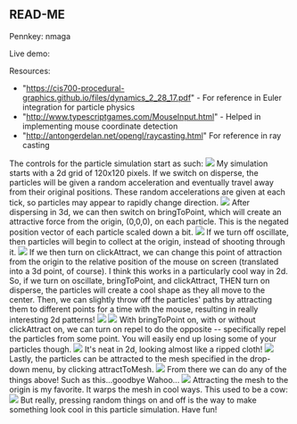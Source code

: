 

## READ-ME
Pennkey: nmaga

Live demo:

Resources:
* "https://cis700-procedural-graphics.github.io/files/dynamics_2_28_17.pdf" - For reference in Euler integration for particle physics
* "http://www.typescriptgames.com/MouseInput.html" - Helped in implementing mouse coordinate detection
* "http://antongerdelan.net/opengl/raycasting.html" For reference in ray casting

The controls for the particle simulation start as such:
![](controls.PNG)
My simulation starts with a 2d grid of 120x120 pixels.  If we switch on disperse, the particles will be given a random acceleration and eventually travel away from their original positions.  These random accelerations are given at each tick, so particles may appear to rapidly change direction.
![](disperse1.PNG)
After dispersing in 3d, we can then switch on bringToPoint, which will create an attractive force from the origin, (0,0,0), on each particle.  This is the negated position vector of each particle scaled down a bit.
![](center1.PNG)
If we turn off oscillate, then particles will begin to collect at the origin, instead of shooting through it.
![](oscillate1.PNG)
If we then turn on clickAttract, we can change this point of attraction from the origin to the relative position of the mouse on screen (translated into a 3d point, of course).
I think this works in a particularly cool way in 2d.  So, if we turn on oscillate, bringToPoint, and clickAttract, THEN turn on disperse, the particles will create a cool shape as they all move to the center.  Then, we can slightly throw off the particles' paths by attracting them to different points for a time with the mouse, resulting in really interesting 2d patterns!
![](2dshape1.PNG)
![](2dshape2.PNG)
With bringToPoint on, with or without clickAttract on, we can turn on repel to do the opposite -- specifically repel the particles from some point.  You will easily end up losing some of your particles though.
![](repel1.PNG)
It's neat in 2d, looking almost like a ripped cloth!
![](repel2.PNG)
Lastly, the particles can be attracted to the mesh specified in the drop-down menu, by clicking attractToMesh.
![](mesh1.PNG)
From there we can do any of the things above!  Such as this...goodbye Wahoo...
![](mesh2.PNG)
Attracting the mesh to the origin is my favorite.  It warps the mesh in cool ways.  This used to be a cow:
![](mesh3.PNG)
But really, pressing random things on and off is the way to make something look cool in this particle simulation.  Have fun!





